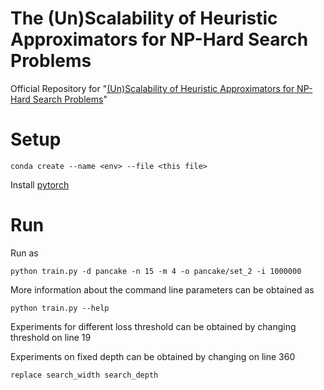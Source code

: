 # The (Un)Scalability of Heuristic Approximators for NP-Hard Search Problems

Official Repository for "[(Un)Scalability of Heuristic Approximators for NP-Hard Search Problems](https://openreview.net/forum?id=33wyZ4xTIx)"


# Setup
```
conda create --name <env> --file <this file>
```
Install [pytorch](https://pytorch.org/get-started/locally/)


# Run 
Run as 
```
python train.py -d pancake -n 15 -m 4 -o pancake/set_2 -i 1000000
```

More information about the command line parameters can be obtained as
```
python train.py --help
```
Experiments for different loss threshold can be obtained by changing threshold on line 19

Experiments on fixed depth can be obtained by changing on line 360
```
replace search_width search_depth 
```
